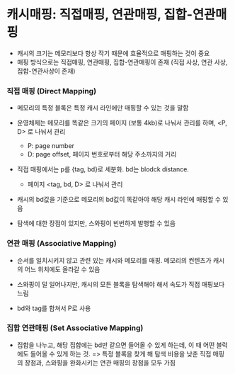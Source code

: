 # 캐시매핑: 직접매핑, 연관매핑, 집합-연관매핑

- 캐시의 크기는 메모리보다 항상 작기 때문에 효율적으로 매핑하는 것이 중요
- 매핑 방식으로는 직접매핑, 연관매핑, 집합-연관매핑이 존재 (직접 사상, 연관 사상, 집합-연관사상이 존재)

### 직접 매핑 (Direct Mapping)

- 메모리의 특정 블록은 특정 캐시 라인에만 매핑할 수 있는 것을 말함

- 운영체제는 메모리를 똑같은 크기의 페이지 (보통 4kb)로 나눠서 관리를 하며, <P, D> 로 나눠서 관리

  - P: page number
  - D: page offset, 페이지 번호로부터 해당 주소까지의 거리

- 직접 매핑에서는 p를 {tag, bd}로 세분화. bd는 blodck distance.

  - 페이지 <tag, bd, D> 로 나눠서 관리

- 캐시의 bd값을 기준으로 메모리의 bd값이 똑같아야 해당 캐시 라인에 매핑할 수 있음

- 탐색에 대한 장점이 있지만, 스와핑이 빈번하게 발행할 수 있음

### 연관 매핑 (Associative Mapping)

- 순서를 일치시키지 않고 관련 있는 캐시와 메모리를 매핑. 메모리의 컨텐츠가 캐시의 어느 위치에도 올라갈 수 있음

- 스와핑이 덜 일어나지만, 캐시의 모든 블록을 탐색해야 해서 속도가 직접 매핑보다 느림

- bd와 tag를 합쳐서 P로 사용

### 집합 연관매핑 (Set Associative Mapping)

- 집합을 나누고, 해당 집합에는 bd만 같으면 들어올 수 있게 하는데, 이 때 어떤 블럭에도 들어올 수 있게 하는 것. => 특정 블록을 찾게 해 탐색 비용을 낮춘 직접 매핑의 장점과, 스와핑을 완화시키는 연관 매핑의 장점을 모두 가짐
